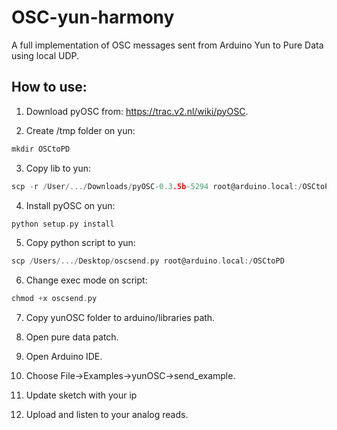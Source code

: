 OSC-yun-harmony
===============

A full implementation of OSC messages sent from Arduino Yun to Pure Data using local UDP.

How to use:
---

1) Download pyOSC from: https://trac.v2.nl/wiki/pyOSC.

2) Create /tmp folder on yun:
```c
mkdir OSCtoPD
```
3) Copy lib to yun:
```c
scp -r /User/.../Downloads/pyOSC-0.3.5b-5294 root@arduino.local:/OSCtoPD
```
4) Install pyOSC on yun:
```c
python setup.py install
```
5) Copy python script to yun:
```c
scp /Users/.../Desktop/oscsend.py root@arduino.local:/OSCtoPD
```
6) Change exec mode on script:
```c
chmod +x oscsend.py
```
7) Copy yunOSC folder to arduino/libraries path.

8) Open pure data patch.

9) Open Arduino IDE.

10) Choose File->Examples->yunOSC->send_example.

11) Update sketch with your ip

12) Upload and listen to your analog reads.
